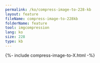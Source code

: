 ```yaml
---
permalink: /ko/compress-image-to-228-kb
layout: feature
fileName: compress-image-to-228kb
folderName: feature
tool: imgcompression
lang: ko
size: 228
type: kb
---
```


{%- include compress-image-to-X.html -%}
